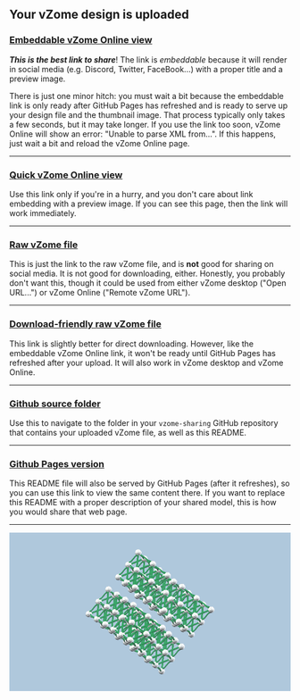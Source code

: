 ## Your vZome design is uploaded

### [Embeddable vZome Online view][embed]

***This is the best link to share***!  The link is *embeddable* because it will render in social media (e.g. Discord, Twitter, FaceBook...) with a proper title and a preview image.

There is just one minor hitch: you must wait a bit because the embeddable link is only 
ready after GitHub Pages has refreshed and is ready to serve up
your design file and the thumbnail image.
That process typically only takes a few seconds, but it may take longer.
If you use the link too soon, vZome Online will show an error: "Unable to parse XML from...".
If this happens, just wait a bit and reload the vZome Online page.

---

### [Quick vZome Online view][quick]

Use this link only if you're in a hurry, and you don't care about link embedding with a preview image.  If you can see this page, then the link will work immediately.

---

### [Raw vZome file][raw]

This is just the link to the raw vZome file, and is **not** good for
sharing on social media.
It is not good for downloading, either.
Honestly, you probably don't want this, though it could be used from either
vZome desktop ("Open URL...") or vZome Online ("Remote vZome URL").

---

### [Download-friendly raw vZome file][rawPages]

This link is slightly better for direct downloading.
However, like the embeddable vZome Online link, it won't be ready until
GitHub Pages has refreshed after your upload.
It will also work in vZome desktop and vZome Online.

---

### [Github source folder][source]

Use this to navigate to the folder in your `vzome-sharing` GitHub repository
that contains your uploaded vZome file, as well as this README.

---

### [Github Pages version][pages]

This README file will also be served by GitHub Pages (after it refreshes),
so you can use this link to view the same content there.
If you want to replace this README with a proper description of your shared model,
this is how you would share that web page.

---

![Image](<fcc_lattice_19_4_big_octa.png>)


[quick]: <https://vzome.com/app/?url=https://raw.githubusercontent.com/nanma80/vzome-sharing/main/2021/07/02/11-14-14-fcc_lattice_19_4_big_octa/fcc_lattice_19_4_big_octa.vZome>
[embed]: <https://vzome.com/app/embed.py?url=https://nanma80.github.io/vzome-sharing/2021/07/02/11-14-14-fcc_lattice_19_4_big_octa/fcc_lattice_19_4_big_octa.vZome>
[source]: <https://github.com/nanma80/vzome-sharing/tree/main/2021/07/02/11-14-14-fcc_lattice_19_4_big_octa/>
[pages]: <https://nanma80.github.io/vzome-sharing/2021/07/02/11-14-14-fcc_lattice_19_4_big_octa/>
[raw]: <https://raw.githubusercontent.com/nanma80/vzome-sharing/main/2021/07/02/11-14-14-fcc_lattice_19_4_big_octa/fcc_lattice_19_4_big_octa.vZome>
[rawPages]: <https://nanma80.github.io/vzome-sharing/2021/07/02/11-14-14-fcc_lattice_19_4_big_octa/fcc_lattice_19_4_big_octa.vZome>
